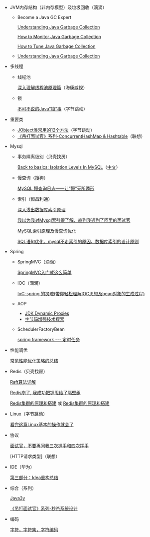 * JVM内存结构（非内存模型）及垃圾回收（滴滴）

  * Become a Java GC Expert

    [Understanding Java Garbage Collection](https://www.cubrid.org/blog/understanding-java-garbage-collection)
  
    [How to Monitor Java Garbage Collection](https://www.cubrid.org/blog/how-to-monitor-java-garbage-collection)
  
    [How to Tune Java Garbage Collection](https://www.cubrid.org/blog/how-to-tune-java-garbage-collection)
  
  * [Understanding Java Garbage Collection](https://www.azul.com/files/Understanding_Java_Garbage_Collection_v41.pdf)
  
* 多线程

  * 线程池

    [深入理解线程池原理篇](https://juejin.im/post/5c8896be5188257ec828072f)（海康威视）

  * 锁

    [不可不说的Java“锁”事](https://tech.meituan.com/2018/11/15/java-lock.html)（字节跳动）
  
* 重要类

  * [JObject类常用的12个方法](https://juejin.im/post/5db8270e6fb9a0205717ae93)（字节跳动）
  * [《吊打面试官》系列-ConcurrentHashMap & Hashtable](https://juejin.im/post/5df8d7346fb9a015ff64eaf9)（联想）

* Mysql

  * 事务隔离级别（贝壳找房）

    [Back to basics: Isolation Levels In MySQL](https://mydbops.wordpress.com/2018/06/22/back-to-basics-isolation-levels-in-mysql/)（[中文](./Mysql.thml)）

  * 慢查询（搜狗）

    [MySQL 慢查询日志——让“慢”无所遁形](https://juejin.im/post/58e7415e570c350057c59450)
  
  * 索引（恒昌利通）
  
    [深入浅出数据库索引原理](https://zhuanlan.zhihu.com/p/23624390)
    
    [我以为我对Mysql索引很了解，直到我遇到了阿里的面试官](https://juejin.im/post/5de85a66f265da33d21e68b7)
    
    [MySQL索引原理及慢查询优化](https://tech.meituan.com/2014/06/30/mysql-index.html)
    
    [SQL语句优化、mysql不走索引的原因、数据库索引的设计原则](https://www.cnblogs.com/95lyj/p/9343544.html)
  
* Spring

  * SpringMVC（滴滴）

    [SpringMVC入门就这么简单](https://juejin.im/post/5aaa67edf265da238f124762)
    
  * IOC（滴滴）
  
    [IoC-spring 的灵魂(带你轻松理解IOC思想及bean对象的生成过程)](https://juejin.im/post/593386ca2f301e00584f8036)
    
  * AOP
  
    * [JDK Dynamic Proxies](https://www.byteslounge.com/tutorials/jdk-dynamic-proxies)
    * [字节码增强技术探索](https://tech.meituan.com/2019/09/05/java-bytecode-enhancement.html)
  
  * SchedulerFactoryBean
  
    [spring framework --- 定时任务](https://www.jianshu.com/p/69e44b93bb47)
  
* 性能调优

  [常见性能优化策略的总结](https://tech.meituan.com/2016/12/02/performance-tunning.html)
  
* Redis（贝壳找房）

  [Raft算法详解](https://zhuanlan.zhihu.com/p/32052223)
  
  [Redis崩了, 我成功把锅甩给了隔壁组](https://juejin.im/post/5df5d282f265da33c4280d4c)
  
  [Redis集群的原理和搭建](https://www.jianshu.com/p/c869feb5581d) 或 [Redis集群的原理和搭建](https://juejin.im/entry/596343056fb9a06bc340ac15)
  
* Linux（字节跳动）

  [看完这篇Linux基本的操作就会了](https://zhuanlan.zhihu.com/p/36801617)
  
* 协议

  [面试官，不要再问我三次握手和四次挥手](https://juejin.im/post/5d9c284b518825095879e7a5)

  [HTTP请求类型]（联想）

* IDE（华为）

  [第三部分：Idea重构总结](https://segmentfault.com/a/1190000011451192)

* 综合（系列）

  [Java3y](https://github.com/ZhongFuCheng3y/3y)
  
  [《吊打面试官》系列-秒杀系统设计](https://juejin.im/post/5dd09f5af265da0be72aacbd)
  
* 编码

  [字符，字符集，字符编码](https://www.jianshu.com/p/bd7a6c508c33)

  
